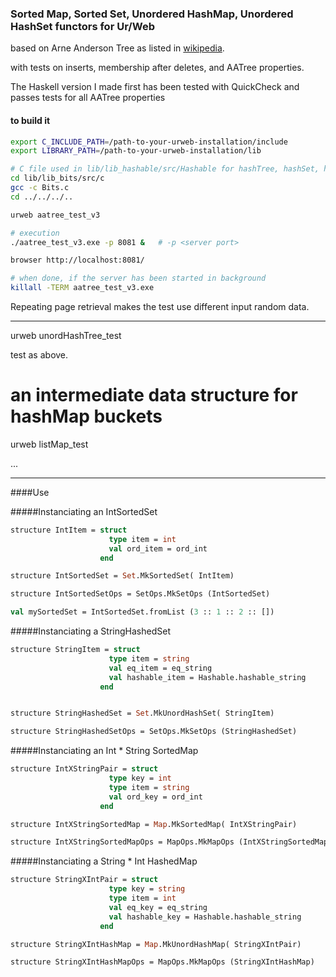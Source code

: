 ### Sorted Map, Sorted Set, Unordered HashMap, Unordered HashSet functors for Ur/Web

based on Arne Anderson Tree as listed in [wikipedia](https://en.wikipedia.org/wiki/AA_tree).

with tests on inserts, membership after deletes, and AATree properties.

The Haskell version I made first
has been tested with QuickCheck and passes tests for all AATree properties

#### to build it 

```bash
export C_INCLUDE_PATH=/path-to-your-urweb-installation/include
export LIBRARY_PATH=/path-to-your-urweb-installation/lib

# C file used in lib/lib_hashable/src/Hashable for hashTree, hashSet, hashMap
cd lib/lib_bits/src/c
gcc -c Bits.c
cd ../../../..

urweb aatree_test_v3

# execution
./aatree_test_v3.exe -p 8081 &   # -p <server port>

browser http://localhost:8081/

# when done, if the server has been started in background
killall -TERM aatree_test_v3.exe
```

Repeating page retrieval makes the test use different input random data.

--------------------

urweb unordHashTree_test

test as above.

# an intermediate data structure for hashMap buckets

urweb listMap_test

...

---------------------

####Use

#####Instanciating an IntSortedSet

```ocaml
structure IntItem = struct
                      type item = int
                      val ord_item = ord_int
                    end

structure IntSortedSet = Set.MkSortedSet( IntItem)

structure IntSortedSetOps = SetOps.MkSetOps (IntSortedSet)

val mySortedSet = IntSortedSet.fromList (3 :: 1 :: 2 :: [])

```

#####Instanciating a StringHashedSet


```ocaml
structure StringItem = struct
                      type item = string
                      val eq_item = eq_string
                      val hashable_item = Hashable.hashable_string
                    end


structure StringHashedSet = Set.MkUnordHashSet( StringItem)

structure StringHashedSetOps = SetOps.MkSetOps (StringHashedSet)
```

#####Instanciating an Int * String SortedMap

```ocaml
structure IntXStringPair = struct
                      type key = int
                      type item = string
                      val ord_key = ord_int
                    end

structure IntXStringSortedMap = Map.MkSortedMap( IntXStringPair)

structure IntXStringSortedMapOps = MapOps.MkMapOps (IntXStringSortedMap)
```

#####Instanciating a String * Int HashedMap

```ocaml
structure StringXIntPair = struct
                      type key = string
                      type item = int
                      val eq_key = eq_string
                      val hashable_key = Hashable.hashable_string
                    end

structure StringXIntHashMap = Map.MkUnordHashMap( StringXIntPair)

structure StringXIntHashMapOps = MapOps.MkMapOps (StringXIntHashMap)
```
